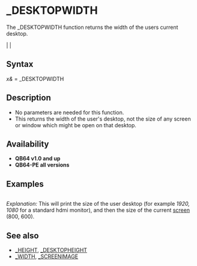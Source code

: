 # _DESKTOPWIDTH

The _DESKTOPWIDTH function returns the width of the users current desktop.

  

|  |

## Syntax

*x&* = _DESKTOPWIDTH
  

## Description

* No parameters are needed for this function.
* This returns the width of the user's desktop, not the size of any screen or window which might be open on that desktop.

  

## Availability

* **QB64 v1.0 and up**
* **QB64-PE all versions**

  

## Examples

``` s& = [_NEWIMAGE](_NEWIMAGE.md)(800, 600, 256) [SCREEN](SCREEN.md) s& [PRINT](PRINT.md) _DESKTOPWIDTH, [_DESKTOPHEIGHT](_DESKTOPHEIGHT.md) [PRINT](PRINT.md) [_WIDTH](_WIDTH.md) "WIDTH (function)"), [_HEIGHT](_HEIGHT.md)  
```

*Explanation:* This will print the size of the user desktop (for example *1920, 1080* for a standard hdmi monitor), and then the size of the current [screen](screen.md) (800, 600).
  

## See also

* [_HEIGHT](_HEIGHT.md), [_DESKTOPHEIGHT](_DESKTOPHEIGHT.md)
* [_WIDTH](_WIDTH.md), [_SCREENIMAGE](_SCREENIMAGE.md)

  
